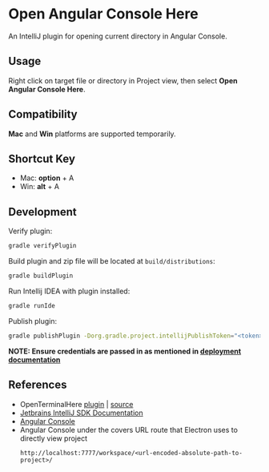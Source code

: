 # Open Angular Console Here
An IntelliJ plugin for opening current directory in Angular Console.

## Usage
Right click on target file or directory in Project view, then select **Open Angular Console Here**.

## Compatibility
**Mac** and **Win** platforms are supported temporarily.

## Shortcut Key
* Mac: **option** + A
* Win: **alt** + A

## Development

Verify plugin:
```bash
gradle verifyPlugin
```

Build plugin and zip file will be located at `build/distributions`: 
```bash
gradle buildPlugin
```

Run Intellij IDEA with plugin installed:
```bash
gradle runIde
```

Publish plugin:
```bash
gradle publishPlugin -Dorg.gradle.project.intellijPublishToken="<token>"
```
**NOTE: Ensure credentials are passed in as mentioned in [deployment documentation](https://www.jetbrains.org/intellij/sdk/docs/tutorials/build_system/deployment.html)**


## References
- OpenTerminalHere [plugin](https://plugins.jetbrains.com/plugin/8081-open-terminal-here) | [source](https://github.com/hzio/OpenTerminalHere)  
- [Jetbrains IntelliJ SDK Documentation](http://www.jetbrains.org/intellij/sdk/docs/welcome.html)
- [Angular Console](https://github.com/nrwl/angular-console)
- Angular Console under the covers URL route that Electron uses to directly view project
  ```
  http://localhost:7777/workspace/<url-encoded-absolute-path-to-project>/
  ```
